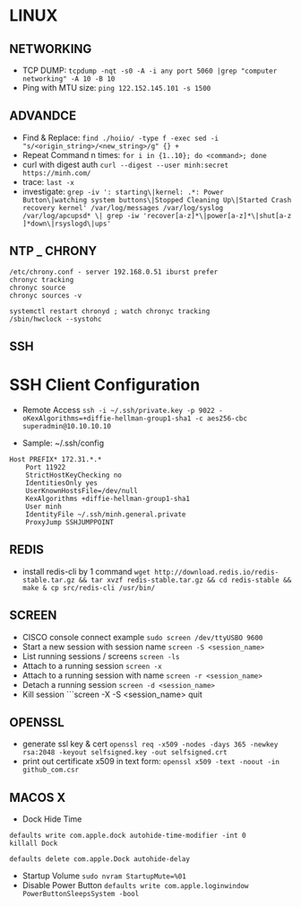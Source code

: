 # LINUX

## NETWORKING
* TCP DUMP: ```tcpdump -nqt -s0 -A -i any port 5060 |grep "computer networking" -A 10 -B 10```
* Ping with MTU size: ```ping 122.152.145.101 -s 1500```


## ADVANDCE
* Find & Replace: ```find ./hoiio/ -type f -exec sed -i "s/<origin_string>/<new_string>/g" {} +```
* Repeat Command n times: ```for i in {1..10}; do <command>; done```
* curl with digest auth ```curl --digest --user minh:secret https://minh.com/```
* trace: ```last -x```
* investigate: ```grep -iv ': starting\|kernel: .*: Power Button\|watching system buttons\|Stopped Cleaning Up\|Started Crash recovery kernel' /var/log/messages /var/log/syslog /var/log/apcupsd* \| grep -iw 'recover[a-z]*\|power[a-z]*\|shut[a-z ]*down\|rsyslogd\|ups'```

## NTP _ CHRONY
```
/etc/chrony.conf - server 192.168.0.51 iburst prefer
chronyc tracking
chronyc source
chronyc sources -v

systemctl restart chronyd ; watch chronyc tracking
/sbin/hwclock --systohc
```

## SSH

# SSH Client Configuration

* Remote Access ```ssh -i ~/.ssh/private.key -p 9022 -oKexAlgorithms=+diffie-hellman-group1-sha1 -c aes256-cbc superadmin@10.10.10.10```

* Sample: ~/.ssh/config
```
Host PREFIX* 172.31.*.*
    Port 11922
    StrictHostKeyChecking no
    IdentitiesOnly yes
    UserKnownHostsFile=/dev/null
    KexAlgorithms +diffie-hellman-group1-sha1
    User minh
    IdentityFile ~/.ssh/minh.general.private
    ProxyJump SSHJUMPPOINT
 ```

## REDIS
* install redis-cli by 1 command ```wget http://download.redis.io/redis-stable.tar.gz && tar xvzf redis-stable.tar.gz && cd redis-stable && make & cp src/redis-cli /usr/bin/```

## SCREEN
* CISCO console connect example ```sudo screen /dev/ttyUSBO 9600```
* Start a new session with session name 	```screen -S <session_name>```
* List running sessions / screens 	```screen -ls```
* Attach to a running session 	```screen -x```
* Attach to a running session with name 	```screen -r <session_name>```
* Detach a running session 	`screen -d <session_name>`
* Kill session ```screen -X -S <session_name> quit


## OPENSSL
* generate ssl key & cert ```openssl req -x509 -nodes -days 365 -newkey rsa:2048 -keyout selfsigned.key -out selfsigned.crt```
* print out certificate x509 in text form: ```openssl x509 -text -noout -in github_com.csr```

## MACOS X

* Dock Hide Time
```
defaults write com.apple.dock autohide-time-modifier -int 0
killall Dock

defaults delete com.apple.Dock autohide-delay
```
* Startup Volume ```sudo nvram StartupMute=%01```
* Disable Power Button ```defaults write com.apple.loginwindow PowerButtonSleepsSystem -bool```

